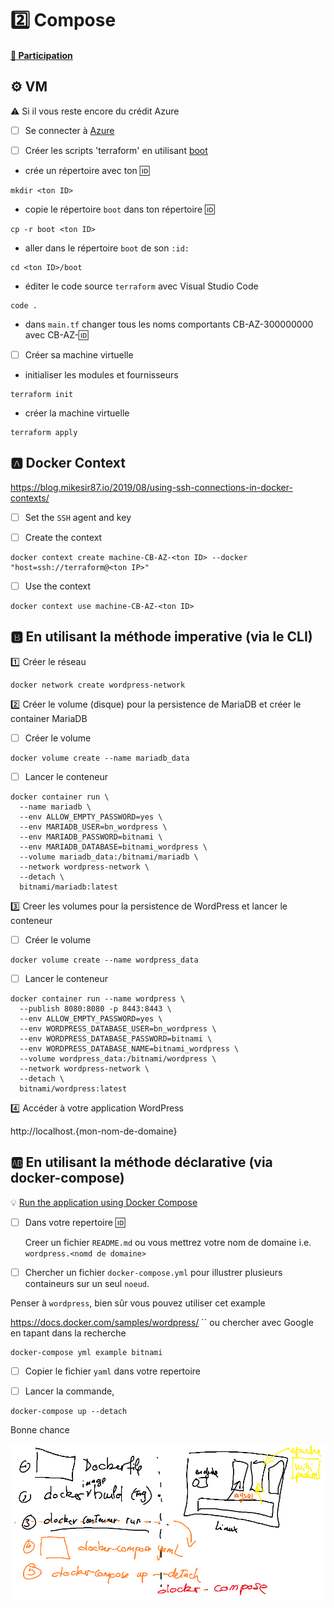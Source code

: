 # :two: Compose

#### [:tada: Participation](.scripts/Participation.md)


## :gear: VM

:warning: Si il vous reste encore du crédit Azure

- [ ] Se connecter à [Azure](https://github.com/CollegeBoreal/Tutoriels/tree/main/2.MicroServices/4.Cloud/2.Public/2.Azure)

- [ ] Créer les scripts 'terraform' en utilisant [boot](boot)

* crée un répertoire avec ton :id:

```
mkdir <ton ID>
```

* copie le répertoire `boot` dans ton répertoire :id:

```
cp -r boot <ton ID>
```

* aller dans le répertoire `boot` de son `:id:`

```
cd <ton ID>/boot
```

* éditer le code source `terraform` avec Visual Studio Code 

```
code .
```

* dans `main.tf` changer tous les noms comportants CB-AZ-300000000 avec CB-AZ-:id: 

- [ ] Créer sa machine virtuelle

* initialiser les modules et fournisseurs

```
terraform init
```

* créer la machine virtuelle

```
terraform apply
```

## :a: Docker Context

https://blog.mikesir87.io/2019/08/using-ssh-connections-in-docker-contexts/

- [ ] Set the `SSH` agent and key 

- [ ] Create the context

```
docker context create machine-CB-AZ-<ton ID> --docker "host=ssh://terraform@<ton IP>"
```

- [ ] Use the context 

```
docker context use machine-CB-AZ-<ton ID>
```

## :b: En utilisant la méthode imperative (via le CLI)

:one: Créer le réseau

```
docker network create wordpress-network
```

:two: Créer le volume (disque) pour la persistence de MariaDB et créer le container MariaDB

- [ ]  Créer le volume

```
docker volume create --name mariadb_data
```

- [ ]  Lancer le conteneur

```
docker container run \
  --name mariadb \
  --env ALLOW_EMPTY_PASSWORD=yes \
  --env MARIADB_USER=bn_wordpress \
  --env MARIADB_PASSWORD=bitnami \
  --env MARIADB_DATABASE=bitnami_wordpress \
  --volume mariadb_data:/bitnami/mariadb \
  --network wordpress-network \
  --detach \
  bitnami/mariadb:latest
```

:three: Creer les volumes pour la persistence de WordPress et lancer le conteneur

- [ ]  Créer le volume

```
docker volume create --name wordpress_data
```

- [ ]  Lancer le conteneur

```
docker container run --name wordpress \
  --publish 8080:8080 -p 8443:8443 \
  --env ALLOW_EMPTY_PASSWORD=yes \
  --env WORDPRESS_DATABASE_USER=bn_wordpress \
  --env WORDPRESS_DATABASE_PASSWORD=bitnami \
  --env WORDPRESS_DATABASE_NAME=bitnami_wordpress \
  --volume wordpress_data:/bitnami/wordpress \
  --network wordpress-network \
  --detach \
  bitnami/wordpress:latest
```

:four: Accéder à votre application WordPress

http://localhost.{mon-nom-de-domaine}


## :ab: En utilisant la méthode déclarative (via docker-compose)

:bulb: [Run the application using Docker Compose](https://github.com/bitnami/containers/tree/main/bitnami/wordpress#run-the-application-using-docker-compose)

- [ ] Dans votre repertoire :id:

    Creer un fichier `README.md` ou vous mettrez votre nom de domaine i.e. `wordpress.<nomd de domaine>`

- [ ] Chercher un fichier `docker-compose.yml` pour illustrer plusieurs containeurs sur un seul `noeud`.


Penser à `wordpress`, bien sûr vous pouvez utiliser cet example

https://docs.docker.com/samples/wordpress/
``
ou chercher avec Google en tapant dans la recherche

```
docker-compose yml example bitnami
```

- [ ] Copier le fichier `yaml` dans votre repertoire  

- [ ] Lancer la commande,

```
docker-compose up --detach
```



Bonne chance

![image](images/docker-compose.png)

